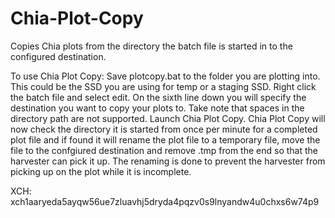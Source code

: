 # Chia-Plot-Copy
Copies Chia plots from the directory the batch file is started in to the configured destination.

To use Chia Plot Copy:  Save plotcopy.bat to the folder you are plotting into.  This could be the SSD you are using for temp or a staging SSD.  Right click the batch file and select edit.  On the sixth line down you will specify the destination you want to copy your plots to.  Take note that spaces in the directory path are not supported.  Launch Chia Plot Copy.  Chia Plot Copy will now check the directory it is started from once per minute for a completed plot file and if found it will rename the plot file to a temporary file, move the file to the confgiured destination and remove .tmp from the end so that the harvester can pick it up.  The renaming is done to prevent the harvester from picking up on the plot while it is incomplete.

XCH: xch1aaryeda5ayqw56ue7zluavhj5dryda4pqzv0s9lnyandw4u0chxs6w74p9
